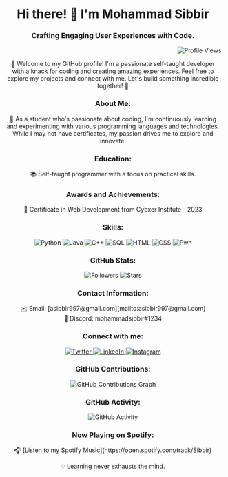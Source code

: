 <!-- Introduction -->
<h1 align="center">Hi there! 👋 I'm Mohammad Sibbir</h1>
<h3 align="center">Crafting Engaging User Experiences with Code.</h3>
<!-- Profile Views -->
<p align="right">
    <img src="https://komarev.com/ghpvc/?username=sibbir2941&label=Profile%20views&color=0e75b6&style=flat" alt="Profile Views" />
  </p>
  
<!-- Additional Information -->
<p align="center">
  🌟 Welcome to my GitHub profile! I'm a passionate self-taught developer with a knack for coding and creating amazing experiences. Feel free to explore my projects and connect with me. Let's build something incredible together! 🌟
</p>



<!-- Personal Statement -->
<h3 align="center">About Me:</h3>
<p align="center">
  🚀 As a student who's passionate about coding, I'm continuously learning and experimenting with various programming languages and technologies. While I may not have certificates, my passion drives me to explore and innovate.
</p>

<!-- Education -->
<h3 align="center">Education:</h3>
<p align="center">
  📚 Self-taught programmer with a focus on practical skills.
</p>


<!-- Awards and Achievements -->
<h3 align="center">Awards and Achievements:</h3>
<p align="center">
  🥇 Certificate in Web Development from Cybxer Institute - 2023<br />
  <!-- Add more awards and achievements as applicable -->
</p>


<!-- Skills -->
<h3 align="center">Skills:</h3>
<p align="center">
  <!-- Customize the proficiency level as needed -->
  <img src="https://img.shields.io/badge/Python-90%25-brightgreen" alt="Python" />
  <img src="https://img.shields.io/badge/Java-80%25-yellow" alt="Java" />
  <img src="https://img.shields.io/badge/C++-70%25-blue" alt="C++" />
  <img src="https://img.shields.io/badge/SQL-85%25-brightgreen" alt="SQL" />
  <img src="https://img.shields.io/badge/HTML-85%25-yellow" alt="HTML" />
  <img src="https://img.shields.io/badge/CSS-80%25-blue" alt="CSS" />
  <img src="https://img.shields.io/badge/Pawn%20Lang-75%25-yellow" alt="Pwn" />
  <!-- Add more skills here -->
</p>




<!-- GitHub Stats -->
<h3 align="center">GitHub Stats:</h3>
<p align="center">
  <img src="https://img.shields.io/github/followers/sibbir2941?label=Followers&style=for-the-badge" alt="Followers" />
  <img src="https://img.shields.io/github/stars/sibbir2941?style=for-the-badge" alt="Stars" />
  <!-- You can add more GitHub statistics as needed -->
</p>



<!-- Contact Information -->
<h3 align="center">Contact Information:</h3>
<p align="center">
  ✉️ Email: [asibbir997@gmail.com](mailto:asibbir997@gmail.com)<br />
  📱 Discord: mohammadsibbir#1234<br />
  <!-- You can add more contact details as needed -->
</p>

<!-- Social Links -->
<h3 align="center">Connect with me:</h3>
<p align="center">
  <a href="https://twitter.com/mohammad_sibbir" target="blank">
    <img src="https://img.shields.io/twitter/follow/mohammad_sibbir?logo=twitter&style=for-the-badge" alt="Twitter" />
  </a>
  <a href="https://www.linkedin.com/in/mohammadsibbir/" target="blank">
    <img src="https://img.shields.io/badge/LinkedIn-Connect-blue?style=for-the-badge&logo=linkedin" alt="LinkedIn" />
  </a>
  <a href="https://instagram.com/sleeping_sibbir" target="blank">
    <img src="https://img.shields.io/badge/Instagram-Follow-red?style=for-the-badge&logo=instagram" alt="Instagram" />
  </a>
</p>

<!-- GitHub Contributions -->
<h3 align="center">GitHub Contributions:</h3>
<p align="center">
  <img src="https://github.com/sibbir2941/sibbir2941/blob/main/images/contributions-graph.png" alt="GitHub Contributions Graph" /><br />
  <!-- You can embed your GitHub contributions graph here -->
</p>

<!-- GitHub Activity -->
<h3 align="center">GitHub Activity:</h3>
<p align="center">
  <img src="https://github-readme-stats.vercel.app/api?username=sibbir2941&show_icons=true&theme=radical" alt="GitHub Activity" /><br />
  <!-- You can showcase your recent GitHub activity here -->
</p>



<!-- Spotify Music -->
<h3 align="center">Now Playing on Spotify:</h3>
<p align="center">
  🎧 [Listen to my Spotify Music](https://open.spotify.com/track/Sibbir)
</p>



<!-- Inspirational Quote -->
<p align="center">
  💡 Learning never exhausts the mind.
</p>
